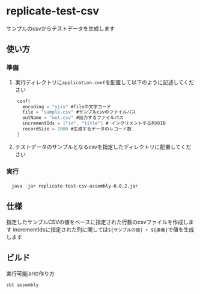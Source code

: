 # replicate-test-csv

サンプルのcsvからテストデータを生成します


## 使い方

### 準備

1. 実行ディレクトリに`application.conf`を配置して以下のように記述してください
```scala
    conf{
      encoding = "sjis" #fileの文字コード
      file = "sample.csv" #サンプルcsvのファイルパス
      outName = "out.csv" #出力するファイルパス
      incrementIds = ["id", "title"] # インクリメントする列のID
      recordSize = 1000 #生成するデータのレコード数
    }
```  

2. テストデータのサンプルとなるcsvを指定したディレクトリに配置してください

### 実行

　`java -jar replicate-test-csv-assembly-0.0.2.jar`

## 仕様

指定したサンプルCSVの値をベースに指定された行数のcsvファイルを作成します
incrementIdsに指定された列に関しては`${サンプルの値} + ${連番}`で値を生成します

## ビルド

実行可能jarの作り方

`sbt assembly`
